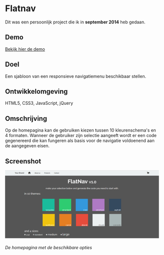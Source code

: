 # Flatnav

Dit was een persoonlijk project die ik in **september 2014** heb gedaan.

## Demo
[Bekijk hier de demo](http://flatnav.000webhostapp.com/)

## Doel
Een sjabloon van een responsieve navigatiemenu beschikbaar stellen.

## Ontwikkelomgeving
HTML5, CSS3, JavaScript, jQuery

## Omschrijving
Op de homepagina kan de gebruiken kiezen tussen 10 kleurenschema's en 4 formaten. Wanneer de gebruiker zijn selectie aangeeft wordt er een code gegenereerd die kan fungeren als basis voor de navigatie voldoenend aan de aangegeven eisen.

## Screenshot
![alt text](https://raw.githubusercontent.com/HTeker/Flatnav/master/images/screenshot.png "De homepagina met de beschikbare opties")
###### De homepagina met de beschikbare opties
